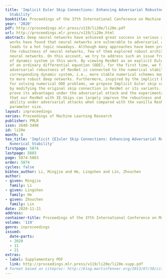 ```yaml
---
title: 'Implicit Euler Skip Connections: Enhancing Adversarial Robustness via Numerical
  Stability'
booktitle: Proceedings of the 37th International Conference on Machine Learning
year: '2020'
pdf: http://proceedings.mlr.press/v119/li20e/li20e.pdf
url: http://proceedings.mlr.press/v119/li20e.html
abstract: Deep neural networks have achieved great success in various areas, but recent
  works have found that neural networks are vulnerable to adversarial attacks, which
  leads to a hot topic nowadays. Although many approaches have been proposed to enhance
  the robustness of neural networks, few of them explored robust architectures for
  neural networks. On this account, we try to address such an issue from the perspective
  of dynamic system in this work. By viewing ResNet as an explicit Euler discretization
  of an ordinary differential equation (ODE), for the first time, we find that the
  adversarial robustness of ResNet is connected to the numerical stability of the
  corresponding dynamic system, i.e., more stable numerical schemes may correspond
  to more robust deep networks. Furthermore, inspired by the implicit Euler method
  for solving numerical ODE problems, we propose Implicit Euler skip connections (IE-Skips)
  by modifying the original skip connection in ResNet or its variants. Then we theoretically
  prove its advantages under the adversarial attack and the experimental results show
  that our ResNet with IE-Skips can largely improve the robustness and the generalization
  ability under adversarial attacks when compared with the vanilla ResNet of the same
  parameter size.
layout: inproceedings
series: Proceedings of Machine Learning Research
publisher: PMLR
issn: 2640-3498
id: li20e
month: 0
tex_title: 'Implicit {E}uler Skip Connections: Enhancing Adversarial Robustness via
  Numerical Stability'
firstpage: 5874
lastpage: 5883
page: 5874-5883
order: 5874
cycles: false
bibtex_author: Li, Mingjie and He, Lingshen and Lin, Zhouchen
author:
- given: Mingjie
  family: Li
- given: Lingshen
  family: He
- given: Zhouchen
  family: Lin
date: 2020-11-21
address: 
container-title: Proceedings of the 37th International Conference on Machine Learning
volume: '119'
genre: inproceedings
issued:
  date-parts:
  - 2020
  - 11
  - 21
extras:
- label: Supplementary PDF
  link: http://proceedings.mlr.press/v119/li20e/li20e-supp.pdf
# Format based on citeproc: http://blog.martinfenner.org/2013/07/30/citeproc-yaml-for-bibliographies/
---
```

